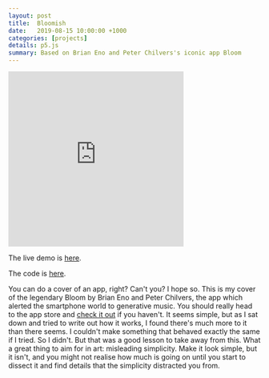 ```yaml
---
layout: post
title:  Bloomish
date:   2019-08-15 10:00:00 +1000
categories: [projects]
details: p5.js
summary: Based on Brian Eno and Peter Chilvers's iconic app Bloom
---
```


<iframe height="350" width="350" src="https://www.youtube.com/embed/2cxpgvkgyeU" frameborder="0" allow="accelerometer; autoplay; encrypted-media; gyroscope; picture-in-picture" allowfullscreen></iframe>

The live demo is [here](https://www.ryanmonro.com/bloomish/).

The code is [here](https://www.github.com/ryanmonro/bloomish/).

You can do a cover of an app, right? Can't you? I hope so. This is my cover of the legendary Bloom by Brian Eno and Peter Chilvers, the app which alerted the smartphone world to generative music. You should really head to the app store and [check it out](http://www.generativemusic.com/bloom.html) if you haven't. It seems simple, but as I sat down and tried to write out how it works, I found there's much more to it than there seems. I couldn't make something that behaved exactly the same if I tried. So I didn't. But that was a good lesson to take away from this. What a great thing to aim for in art: misleading simplicity. Make it look simple, but it isn't, and you might not realise how much is going on until you start to dissect it and find details that the simplicity distracted you from.